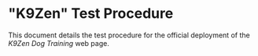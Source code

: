 # "K9Zen" Test Procedure

This document details the test procedure for the official deployment of the _K9Zen Dog Training_ web page.